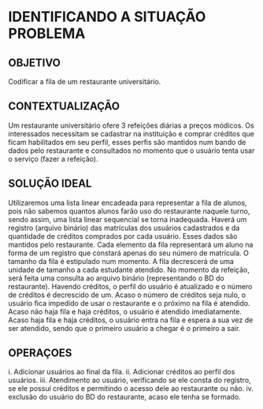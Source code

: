 # IDENTIFICANDO A SITUAÇÃO PROBLEMA
                        
## OBJETIVO

Codificar a fila de um restaurante universitário.

## CONTEXTUALIZAÇÃO

Um restaurante universitário ofere 3 refeições diárias a preços módicos. 
Os interessados necessitam se cadastrar na instituição e comprar créditos que ficam habilitados em seu perfil, esses perfis são mantidos num bando de dados pelo restaurante e consultados no momento que o usuário tenta usar o serviço (fazer a refeição).

## SOLUÇÃO IDEAL

Utilizaremos uma lista linear encadeada para representar a fila de alunos, pois não sabemos quantos alunos farão uso do restaurante naquele turno, sendo assim, uma lista linear sequencial se torna inadequada. 
Haverá um registro (arquivo binário) das matrículas dos usuários cadastrados e da quantidade de créditos comprados por cada usuário. Esses dados são mantidos pelo restaurante.
Cada elemento da fila representará um aluno na forma de um registro que constará apenas do seu número de matrícula. 
O tamanho da fila é estipulado num momento. A fila decrescerá de uma unidade de tamanho a cada estudante atendido. 
No momento da refeição, será feita uma consulta ao arquivo binário (representando o BD do restaurante). Havendo créditos, o perfil do usuário é atualizado e o número de créditos é decrescido de um. Acaso o número de créditos seja nulo, o usuário fica impedido de usar o restaurante e o próximo na fila é atendido. 
Acaso não haja fila e haja créditos, o usuário é atendido imediatamente. Acaso haja fila e haja créditos, o usuário entra na fila e espera a sua vez de ser atendido, sendo que o primeiro usuário a chegar é o primeiro a sair.

## OPERAÇOES

i. Adicionar usuários ao final da fila. 
ii. Adicionar créditos ao perfil dos usuários. 
iii. Atendimento ao usuário, verificando se ele consta do registro, se ele possuí créditos e permitindo o acesso dele ao restaurante ou não. 
iv. exclusão do usuário do BD do restaurante, acaso ele tenha se formado. 
